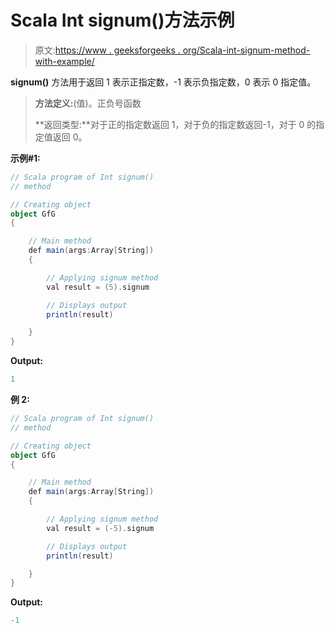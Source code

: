 # Scala Int signum()方法示例

> 原文:[https://www . geeksforgeeks . org/Scala-int-signum-method-with-example/](https://www.geeksforgeeks.org/scala-int-signum-method-with-example/)

**signum()** 方法用于返回 1 表示正指定数，-1 表示负指定数，0 表示 0 指定值。

> **方法定义:**(值)。正负号函数
> 
> **返回类型:**对于正的指定数返回 1，对于负的指定数返回-1，对于 0 的指定值返回 0。

**示例#1:**

```scala
// Scala program of Int signum()
// method

// Creating object
object GfG
{ 

    // Main method
    def main(args:Array[String])
    {

        // Applying signum method
        val result = (5).signum

        // Displays output
        println(result)

    }
} 
```

**Output:**

```scala
1

```

**例 2:**

```scala
// Scala program of Int signum()
// method

// Creating object
object GfG
{ 

    // Main method
    def main(args:Array[String])
    {

        // Applying signum method
        val result = (-5).signum

        // Displays output
        println(result)

    }
} 
```

**Output:**

```scala
-1

```